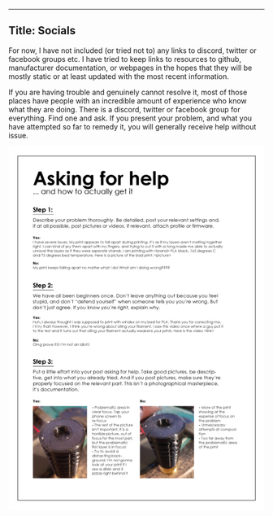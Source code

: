 <!-- Google tag (gtag.js) -->
<script async src="https://www.googletagmanager.com/gtag/js?id=G-VWF4MQCNTG"></script>
<script>
  window.dataLayer = window.dataLayer || [];
  function gtag(){dataLayer.push(arguments);}
  gtag('js', new Date());

  gtag('config', 'G-VWF4MQCNTG');
</script>
---
Title: Socials
---
For now, I have not included (or tried not to) any links to discord, twitter or facebook groups etc. I have tried to keep links to resources to github, manufacturer documentation, or webpages in the hopes that they will be mostly static or at least updated with the most recent information.

If you are having trouble and genuinely cannot resolve it, most of those places have people with an incredible amount of experience who know what they are doing. There is a discord, twitter or facebook group for everything. Find one and ask. If you present your problem, and what you have attempted so far to remedy it, you will generally receive help without issue.

![Asking for Help](https://raw.githubusercontent.com/dtjager/3D-Printing-Resources/main/docs/images/z8rtq0q252541.jpg)